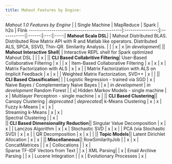 ```yaml
---
title: Mahout Features by Engine:
---
```

*Mahout 1.0 Features by Engine*
| | Single Machine | MapReduce | Spark | h2o | Flink
---------------------------------------------|:----------------:|:-----------:|:------:|:---:|:----:|
**Mahout Scala DSL**| 
|   Mahout Distributed BLAS. Distributed Row Matrix API with R and Matlab like operators. Distributed ALS, SPCA, SSVD, Thin-QR. Similarity Analysis.    | |  | x | x |*in development*|
||
**Mahout Interactive Shell**| 
|   Interactive REPL shell for Spark optimized Mahout DSL | | | x |
||
**CLI Based Collabritive Filtering**|
    User-Based Collaborative Filtering           | x |   | x |
    Item-Based Collaborative Filtering           | x | x | x |
    Matrix Factorization with ALS | x | x |  |
    Matrix Factorization with ALS on Implicit Feedback | x | x |  |
    Weighted Matrix Factorization, SVD++  | x | | 
||
**CLI Based Classification**| | |
    Logistic Regression - trained via SGD   | x |
    Naive Bayes / Complementary Naive Bayes  | | x | *in development* |  *in development*
    Random Forest | | x|
    Hidden Markov Models - single machine  | x |
    Multilayer Perceptron - single machine | x |
||
**CLI Based Clustering**||
    Canopy Clustering  | *deprecated* | *deprecated*| 
    k-Means Clustering   | x | x |  
    Fuzzy k-Means   | x | x |  
    Streaming k-Means   | x | x |  
    Spectral Clustering   |  | x |  
||
**CLI Based Dimensionality Reduction**||
    Singular Value Decomposition | x | x | |
    Lanczos Algorithm  | x | x | 
    Stochastic SVD  | x | x |  |
    PCA (via Stochastic SVD) | x | x |  |
    QR Decomposition         | x | x |  |
||
**Topic Models**||
    Latent Dirichlet Allocation  | x | x |
||
**Miscellaneous**||
    RowSimilarityJob   |  | x | x | 
    ConcatMatrices  |  | x |
    Collocations  |  | x |  
    Sparse TF-IDF Vectors from Text |  | x |
    XML Parsing|  | x |
    Email Archive Parsing |  | x | 
    Lucene Integration |  | x |
    Evolutionary Processes | x |
    



